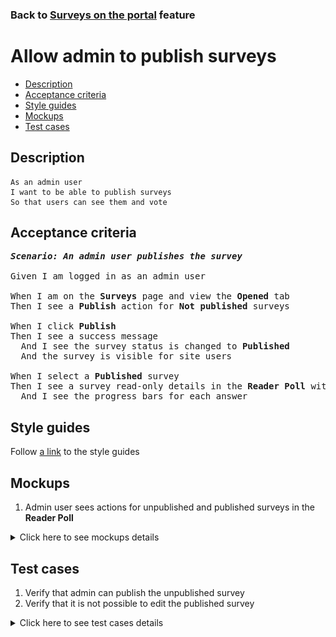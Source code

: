 ### Back to [Surveys on the portal](../../) feature

# Allow admin to publish surveys

- [Description](#description)
- [Acceptance criteria](#acceptance-criteria)
- [Style guides](#style-guides)
- [Mockups](#mockups)
- [Test cases](#test-cases)

## Description

    As an admin user
    I want to be able to publish surveys
    So that users can see them and vote

## Acceptance criteria

<pre>
<b><i>Scenario: An admin user publishes the survey</i></b>

Given I am logged in as an admin user

When I am on the <b>Surveys</b> page and view the <b>Opened</b> tab
Then I see a <b>Publish</b> action for <b>Not published</b> surveys

When I click <b>Publish</b>
Then I see a success message
  And I see the survey status is changed to <b>Published</b>
  And the survey is visible for site users

When I select a <b>Published</b> survey
Then I see a survey read-only details in the <b>Reader Poll</b> without any action buttons
  And I see the progress bars for each answer
</pre>

## Style guides

Follow [a link](https://www.figma.com/proto/0zkkf5WC77OSpvyD6YXpFE/Style-guides?page-id=0%3A1&node-id=19%3A5368&viewport=266%2C48%2C0.54&scaling=min-zoom&starting-point-node-id=19%3A5368) to the style guides

## Mockups

1. Admin user sees actions for unpublished and published surveys in the <b>Reader Poll</b>

<details>
  <summary>Click here to see mockups details</summary>

**1. Admin user sees actions for unpublished and published surveys in the Reader Poll:**

![Admin user sees actions for unpublished and published surveys in the Reader Poll](/sports_hub_portal/web_application_features/surveys/images/admin_non_published_actions.png)

</details>

## Test cases

1. Verify that admin can publish the unpublished survey
2. Verify that it is not possible to edit the published survey

<details>
  <summary>Click here to see test cases details</summary>

### **#1. Verify that admin can publish the unpublished survey**

|Preconditions|Steps|Expected result
--------------|-----|----------
|- Log in with admin account</br>- Go to the <b>Surveys</b> configuration page</br>- There is an unpublished survey|1) Select the unpublished survey</br>2) Click the <b>Not published</b> status</br>3) Select <b>Publish</b> action</br>|3) The survey status changes to <b>Published</b>. The survey is available for users to vote|

### **#2. Verify that it is not possible to edit the published survey**

|Preconditions|Steps|Expected result
--------------|-----|----------
|- Log in with admin account</br>- Go to the <b>Surveys</b> configuration page</br>- There is a published survey|1) Select the published survey|1) In the <b>Reader Poll</b> section on the right side, information about the survey appears. There is a name, answers to the survey, and percentage for each answer. No actions appear|

</details>
